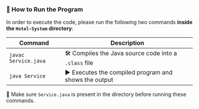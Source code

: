 ### 🚀 How to Run the Program

In order to execute the code, please run the following two commands **inside the `Hotel-System` directory**:

| Command             | Description                                      |
|---------------------|--------------------------------------------------|
| `javac Service.java` | 🛠️ Compiles the Java source code into a `.class` file |
| `java Service`       | ▶️ Executes the compiled program and shows the output |

📌 Make sure `Service.java` is present in the directory before running these commands.
